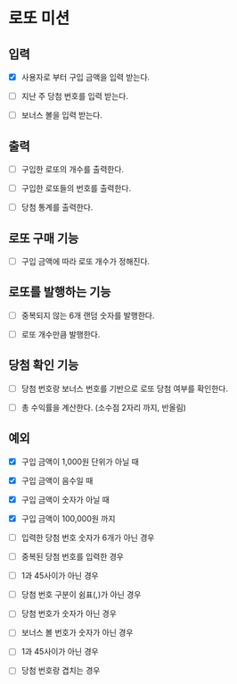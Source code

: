 # 로또 미션

## 입력
- [x] 사용자로 부터 구입 금액을 입력 받는다.
- [ ] 지난 주 당첨 번호를 입력 받는다.
- [ ] 보너스 볼을 입력 받는다.


## 출력
- [ ] 구입한 로또의 개수를 출력한다.
- [ ] 구입한 로또들의 번호를 출력한다.
- [ ] 당첨 통계를 출력한다.


## 로또 구매 기능
- [ ] 구입 금액에 따라 로또 개수가 정해진다.


## 로또를 발행하는 기능
- [ ] 중복되지 않는 6개 랜덤 숫자를 발행한다.
- [ ] 로또 개수만큼 발행한다.


## 당첨 확인 기능
- [ ] 당첨 번호랑 보너스 번호를 기반으로 로또 당첨 여부를 확인한다.
- [ ] 총 수익률을 계산한다. (소수점 2자리 까지, 반올림)


## 예외
- [x] 구입 금액이 1,000원 단위가 아닐 때
- [x] 구입 금액이 음수일 때
- [x] 구입 금액이 숫자가 아닐 때
- [x] 구입 금액이 100,000원 까지

- [ ] 입력한 당첨 번호 숫자가 6개가 아닌 경우
- [ ] 중복된 당첨 번호를 입력한 경우
- [ ] 1과 45사이가 아닌 경우
- [ ] 당첨 번호 구분이 쉼표(,)가 아닌 경우
- [ ] 당첨 번호가 숫자가 아닌 경우

- [ ] 보너스 볼 번호가 숫자가 아닌 경우
- [ ] 1과 45사이가 아닌 경우
- [ ] 당첨 번호랑 겹치는 경우